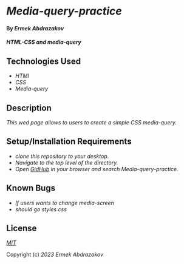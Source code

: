 # _Media-query-practice_

#### By _**Ermek Abdrazakov**_

#### _HTML-CSS and media-query_

## Technologies Used

* _HTMl_
* _CSS_
* _Media-query_


## Description

_This wed page allows to users to create a simple CSS media-query._

## Setup/Installation Requirements

* _clone this repository to your desktop._
* _Navigate to the top level of the directory._
* _Open [GidHub](https://github.com/Eabdrazakov?tab=repositories) in your browser and search Media-query-practice._


## Known Bugs

* _If users wants to change media-screen_
* _should go styles.css_

## License

_[MIT](https://en.wikipedia.org/wiki/MIT_License)_

Copyright (c) _2023_ _Ermek Abdrazakov_